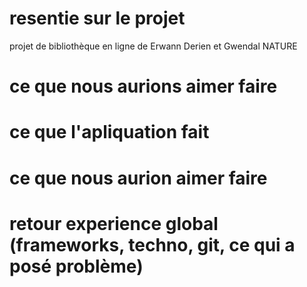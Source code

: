 # resentie sur le projet 
projet de bibliothèque en ligne de Erwann Derien et Gwendal NATURE

# ce que nous aurions aimer faire 

# ce que l'apliquation fait 

# ce que nous aurion aimer faire 

# retour experience global (frameworks, techno, git, ce qui a posé problème)

